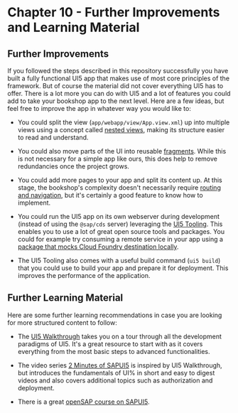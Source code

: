 # Chapter 10 - Further Improvements and Learning Material

## Further Improvements

If you followed the steps described in this repository successfully you have built a fully functional UI5 app that makes use of most core principles of the framework. But of course the material did not cover everything UI5 has to offer. There is a lot more you can do with UI5 and a lot of features you could add to take your bookshop app to the next level. Here are a few ideas, but feel free to improve the app in whatever way you would like to:
- You could split the view (`app/webapp/view/App.view.xml`) up into multiple views using a concept called [nested views](https://sapui5.hana.ondemand.com/#/topic/df8c9c3d79b54c928855162bafcd88ee), making its structure easier to read and understand.

- You could also move parts of the UI into reusable [fragments](https://sapui5.hana.ondemand.com/#/topic/4da72985139b4b83b5f1c1e0c0d2ed5a). While this is not necessary for a simple app like ours, this does help to remove redundancies once the project grows.

- You could add more pages to your app and split its content up. At this stage, the bookshop's complexity doesn't necessarily require [routing and navigation](https://sapui5.hana.ondemand.com/#/topic/e5200ee755f344c8aef8efcbab3308fb), but it's certainly a good feature to know how to implement.

- You could run the UI5 app on its own webserver during development (instead of using the `@sap/cds` server) leveraging the [UI5 Tooling](https://sap.github.io/ui5-tooling/). This enables you to use a lot of great open source tools and packages. You could for example try consuming a remote service in your app using a [package that mocks Cloud Foundry destination locally](https://www.npmjs.com/package/ui5-middleware-cfdestination).

- The UI5 Tooling also comes with a useful build command (`ui5 build`) that you could use to build your app and prepare it for deployment. This improves the performance of the application.

## Further Learning Material

Here are some further learning recommendations in case you are looking for more structured content to follow:

- The [UI5 Walkthrough](https://sapui5.hana.ondemand.com/#/topic/3da5f4be63264db99f2e5b04c5e853db) takes you on a tour through all the development paradigms of UI5. It's a great resource to start with as it covers everything from the most basic steps to advanced functionalities.

- The video series [2 Minutes of SAPUI5](https://www.youtube.com/watch?v=J9NMwsipMkw&list=PL6RpkC85SLQC4kuj22e4hw85Sa1pClD8y) is inspired by UI5 Walkthrough, but introduces the fundamentals of UI% in short and easy to digest videos and also covers additional topics such as authorization and deployment.

- There is a great [openSAP course on SAPUI5](https://open.sap.com/courses/ui52).